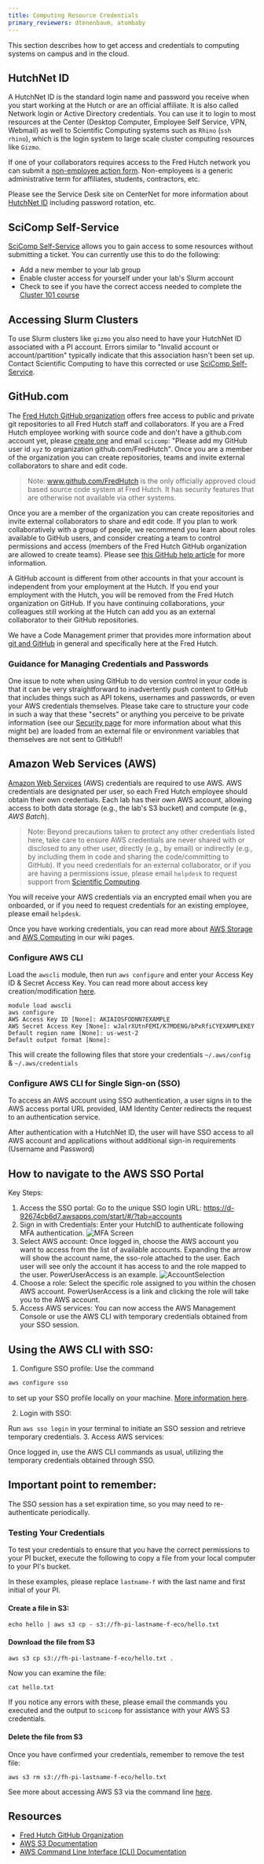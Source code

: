 ```yaml
---
title: Computing Resource Credentials
primary_reviewers: dtenenbaum, atombaby
---
```


This section describes how to get access and credentials to computing systems on campus and in the cloud.

## HutchNet ID

A HutchNet ID is the standard login name and password you receive when you start working at the Hutch or are an official affiliate. It is also called Network login or Active Directory credentials. You can use it to login to most resources at the Center (Desktop Computer, Employee Self Service, VPN, Webmail) as well to Scientific Computing systems such as `Rhino` (`ssh rhino`), which is the login system to large scale cluster computing resources like `Gizmo`.

If one of your collaborators requires access to the Fred Hutch network you can submit a [non-employee action form](https://centernet.fredhutch.org/cn/f/hr/lcex/non-employee-action-form.html). Non-employees is a generic administrative term for affiliates, students, contractors, etc.

Please see the Service Desk site on CenterNet for more information about [HutchNet ID](https://centernet.fredhutch.org/cn/u/center-it/help-desk.html) including password rotation, etc.

## SciComp Self-Service

[SciComp Self-Service](https://scicomp-self-service.fredhutch.org/) allows you to gain access to some resources without submitting a ticket.  You can currently use this to do the following:

- Add a new member to your lab group 
- Enable cluster access for yourself under your lab's Slurm account
- Check to see if you have the correct access needed to complete the [Cluster 101 course](https://hutchdatascience.org/FH_Cluster_101/)

## Accessing Slurm Clusters

To use Slurm clusters like `gizmo` you also need to have your HutchNet ID associated with a PI account.  Errors similar to "Invalid account or account/partition" typically indicate that this association hasn't been set up.  Contact Scientific Computing to have this corrected or use [SciComp Self-Service](#scicomp-self-service).

## GitHub.com

The [Fred Hutch GitHub organization](https://github.com/FredHutch) offers free access to public and private git repositories to all Fred Hutch staff and collaborators. If you are a Fred Hutch employee working with source code and don't have a github.com account yet, please [create one](https://github.com/join) and email `scicomp`: "Please add my GitHub user id `xyz` to organization github.com/FredHutch". Once you are a member of the organization you can create repositories, teams and invite external collaborators to share and edit code.

>Note: www.github.com/FredHutch is the only officially approved cloud based source code system at Fred Hutch. It has security features that are otherwise not available via other systems.

Once you are a member of the organization you can create repositories and invite external collaborators to share and edit code. If you plan to work collaboratively with a group of people, we recommend you learn about roles available to GitHub users, and consider creating a team to control permissions and access (members of the Fred Hutch GitHub organization are allowed to create teams). Please see [this GitHub help article](https://help.github.com/en/github/setting-up-and-managing-organizations-and-teams/organizing-members-into-teams) for more information.

A GitHub account is different from other accounts in that your account is independent from your employment at the Hutch. If you end your employment with the Hutch, you will be removed from the Fred Hutch organization on GitHub. If you have continuing collaborations, your colleagues still working at the Hutch can add you as an external collaborator to their GitHub repositories.

We have a Code Management primer that provides more information about [git and GitHub](/scicomputing/software_managecode/) in general and specifically here at the Fred Hutch.  

### Guidance for Managing Credentials and Passwords
One issue to note when using GitHub to do version control in your code is that it can be very straightforward to inadvertently push content to GitHub that includes things such as API tokens, usernames and passwords, or even your AWS credentials themselves.  Please take care to structure your code in such a way that these "secrets" or anything you perceive to be private information (see our [Security page](/datascience/privacy_security/) for more information about what this might be) are loaded from an external file or environment variables that themselves are not sent to GitHub!!

## Amazon Web Services (AWS)

[Amazon Web Services](https://aws.amazon.com/) (AWS) credentials are required to use AWS.
AWS credentials are designated per user, so each Fred Hutch employee should obtain their own credentials. Each lab has their own AWS account, allowing access to both data storage (e.g., the lab's S3 bucket) and compute (e.g., _AWS Batch_).

>Note: Beyond precautions taken to protect any other credentials listed here, take care to ensure AWS credentials are never shared with or disclosed to any other user, directly (e.g., by email) or indirectly (e.g., by including them in code and sharing the code/committing to GitHub).  If you need credentials for an external collaborator, or if you are having a permissions issue, please email `helpdesk` to request support from [Scientific Computing](https://centernet.fredhutch.org/cn/u/center-it/cio/scicomp.html).

You will receive your AWS credentials via an encrypted email when you are onboarded, or if you need to request credentials for an existing employee, please email `helpdesk`.  

Once you have working credentials, you can read more about [AWS Storage](/scicomputing/store_objectstore/) and [AWS Computing](/scicomputing/compute_cloud/) in our wiki pages. 

### Configure AWS CLI

Load the `awscli` module, then run `aws configure` and enter your Access Key ID & Secret Access Key. You can read more about access key creation/modification [here](https://docs.aws.amazon.com/IAM/latest/UserGuide/id_credentials_access-keys.html#Using_CreateAccessKey).

```
module load awscli
aws configure
AWS Access Key ID [None]: AKIAIOSFODNN7EXAMPLE 
AWS Secret Access Key [None]: wJalrXUtnFEMI/K7MDENG/bPxRfiCYEXAMPLEKEY
Default region name [None]: us-west-2
Default output format [None]: 
```
This will create the following files that store your credentials `~/.aws/config` & `~/.aws/credentials`

### Configure AWS CLI for Single Sign-on (SSO)
To access an AWS account using SSO authentication, a user signs in to the AWS access portal URL provided, IAM Identity Center redirects the request to an authentication service. 

After authentication with a HutchNet ID, the user will have SSO access to all AWS account and applications without additional sign-in requirements (Username and Password)  

## How to navigate to the AWS SSO Portal

Key Steps: 

1. Access the SSO portal: Go to the unique SSO login URL: [https://d-92674cb6d7.awsapps.com/start/#/?tab=accounts ](https://d-92674cb6d7.awsapps.com/start/#/?tab=accounts )
2. Sign in with Credentials: Enter your HutchID to authenticate following MFA authentication. 
 ![MFA Screen](../assets/CLD_PickAccount.png)
3. Select AWS account: Once logged in, choose the AWS account you want to access from the list of available accounts. Expanding the arrow will show the account name, the sso-role attached to the user. Each user will see only the account it has access to and the role mapped to the user. PowerUserAccess is an example. 
 ![AccountSelection](../assets/CLD_LZALandingPage.png)
4. Choose a role: Select the specific role assigned to you within the chosen AWS account. PowerUserAccess is a link and clicking the role will take you to the AWS account. 
5.  Access AWS services: You can now access the AWS Management Console or use the AWS CLI with temporary credentials obtained from your SSO session. 

## Using the AWS CLI with SSO: 

1. Configure SSO profile: Use the command

```bash
aws configure sso 
```

to set up your SSO profile locally on your machine. [More information here](https://docs.aws.amazon.com/cli/latest/userguide/cli-configure-sso.html#cli-configure-sso-configure  
).

2. Login with SSO: 

Run `aws sso login` in your terminal to initiate an SSO session and retrieve temporary credentials. 
3. Access AWS services:

Once logged in, use the AWS CLI commands as usual, utilizing the temporary credentials obtained through SSO. 

<div class=".notice">

## Important point to remember: 

The SSO session has a set expiration time, so you may need to re-authenticate periodically. 
</div>

### Testing Your Credentials

To test your credentials to ensure that you have the correct permissions to your PI bucket, execute the following to copy a file from your local computer to your PI's bucket. 

In these examples, please replace `lastname-f` with the last name and first initial of your PI.

#### Create a file in S3:

```
echo hello | aws s3 cp - s3://fh-pi-lastname-f-eco/hello.txt
```

#### Download the file from S3

```
aws s3 cp s3://fh-pi-lastname-f-eco/hello.txt .
```

Now you can examine the file:

```
cat hello.txt
```

If you notice any errors with these, please email the commands you executed and the output to `scicomp` for assistance with your AWS S3 credentials.

#### Delete the file from S3


Once you have confirmed your credentials, remember to remove the test file:

```
aws s3 rm s3://fh-pi-lastname-f-eco/hello.txt
```

See more about accessing AWS S3 via the command line [here](/compdemos/aws-s3/).

## Resources

- [Fred Hutch GitHub Organization](https://github.com/FredHutch)
- [AWS S3 Documentation](https://docs.aws.amazon.com/AmazonS3/latest/userguide/Welcome.html)
- [AWS Command Line Interface (CLI) Documentation](https://docs.aws.amazon.com/cli/)
